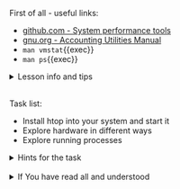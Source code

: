 First of all - useful links:

- [github.com - System performance tools](https://github.com/sysstat/sysstat)
- [gnu.org - Accounting Utilities Manual](https://www.gnu.org/software/acct/manual/accounting.html)
- `man vmstat`{{exec}}
- `man ps`{{exec}}

<details><summary>Lesson info and tips</summary>
<pre>
<ins>Some useful tools for monitoring:</ins><br>
  System activity:      <strong>top :: htop :: atop :: btop</strong>
  Virtual Memory:       <strong>free :: vmstat :: sar :: sysstat </strong>
  Processes and tasks:  <strong>ps :: pidstat</strong>
  Input/Output:         <strong>iostat :: lsof :: iotop</strong>
  User activity:        <strong>sa :: lastcomm </strong>
  Explore hardware:     <strong>dmesg :: lshw :: lscpu :: lsusb :: lspci :: lsblk</strong>
</pre>
</details><br>

Task list:
- Install htop into your system and start it
- Explore hardware in different ways
- Explore running processes

<details><summary>Hints for the task</summary>
<pre>
<strong>Task 1:</strong>
  $ snap install htop
  $ htop
<br>
<strong>Task 2:</strong>
  $ dmesg 
  $ lscpu && lsusb && lspci
  $ lshw
<br>
<strong>Task 3:</strong>
  $ sudo apt install sysstat
  $ pidstat
</pre>
</details>
<br>
<details><summary>If You have read all and understood</summary>
<pre>
`touch IReadAllAndUndnderstood`{{exec}}
</pre>
